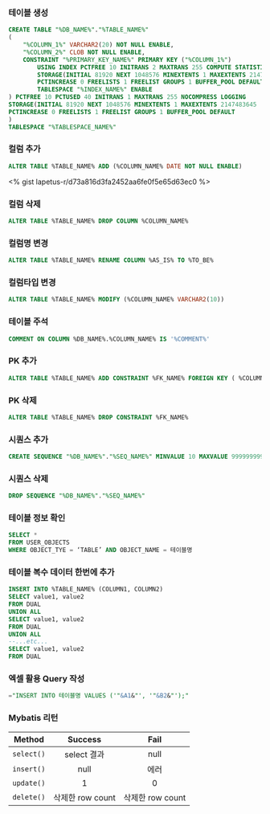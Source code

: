 ### 테이블 생성

```sql
CREATE TABLE "%DB_NAME%"."%TABLE_NAME%"
(
    "%COLUMN_1%" VARCHAR2(20) NOT NULL ENABLE,
    "%COLUMN_2%" CLOB NOT NULL ENABLE,
    CONSTRAINT "%PRIMARY_KEY_NAME%" PRIMARY KEY ("%COLUMN_1%")
        USING INDEX PCTFREE 10 INITRANS 2 MAXTRANS 255 COMPUTE STATISTICS
        STORAGE(INITIAL 81920 NEXT 1048576 MINEXTENTS 1 MAXEXTENTS 2147483645
        PCTINCREASE 0 FREELISTS 1 FREELIST GROUPS 1 BUFFER_POOL DEFAULT)
        TABLESPACE "%INDEX_NAME%" ENABLE
) PCTFREE 10 PCTUSED 40 INITRANS 1 MAXTRANS 255 NOCOMPRESS LOGGING
STORAGE(INITIAL 81920 NEXT 1048576 MINEXTENTS 1 MAXEXTENTS 2147483645
PCTINCREASE 0 FREELISTS 1 FREELIST GROUPS 1 BUFFER_POOL DEFAULT
)
TABLESPACE "%TABLESPACE_NAME%"
```

### 컬럼 추가

```sql
ALTER TABLE %TABLE_NAME% ADD (%COLUMN_NAME% DATE NOT NULL ENABLE)
```
<% gist lapetus-r/d73a816d3fa2452aa6fe0f5e65d63ec0 %>

### 컬럼 삭제

```sql
ALTER TABLE %TABLE_NAME% DROP COLUMN %COLUMN_NAME%
```

### 컬럼명 변경

```sql
ALTER TABLE %TABLE_NAME% RENAME COLUMN %AS_IS% TO %TO_BE%
```

### 컬럼타입 변경

```sql
ALTER TABLE %TABLE_NAME% MODIFY (%COLUMN_NAME% VARCHAR2(10))
```

### 테이블 주석

```sql
COMMENT ON COLUMN %DB_NAME%.%COLUMN_NAME% IS '%COMMENT%'
```

### PK 추가

```sql
ALTER TABLE %TABLE_NAME% ADD CONSTRAINT %FK_NAME% FOREIGN KEY ( %COLUMN_NAME% ) REFERENCES %REFERENCE_TABLE% ( %COLUMN_NAME% )
```

### PK 삭제

```sql
ALTER TABLE %TABLE_NAME% DROP CONSTRAINT %FK_NAME%
```

### 시퀀스 추가

```sql
CREATE SEQUENCE "%DB_NAME%"."%SEQ_NAME%" MINVALUE 10 MAXVALUE 9999999999 INCREMENT BY 1 START WITH 10 CACHE 20 ORDER NOCYCLE
```

### 시퀀스 삭제

```sql
DROP SEQUENCE "%DB_NAME%"."%SEQ_NAME%"
```

### 테이블 정보 확인

```sql
SELECT *
FROM USER_OBJECTS
WHERE OBJECT_TYE = ‘TABLE’ AND OBJECT_NAME = 테이블명
```

### 테이블 복수 데이터 한번에 추가

```sql
INSERT INTO %TABLE_NAME% (COLUMN1, COLUMN2)
SELECT value1, value2
FROM DUAL
UNION ALL
SELECT value1, value2
FROM DUAL
UNION ALL
--...etc...
SELECT value1, value2
FROM DUAL
```

### 엑셀 활용 Query 작성

```sql
="INSERT INTO 테이블명 VALUES ('"&A1&"', '"&B2&"');"
```

### Mybatis 리턴

| Method | Success | Fail |
|:---:|:---:|:---:|
| `select()` | select 결과 | null |
| `insert()` | null|에러 |
| `update()` | 1 | 0 |
| `delete()` | 삭제한 row count | 삭제한 row count |
